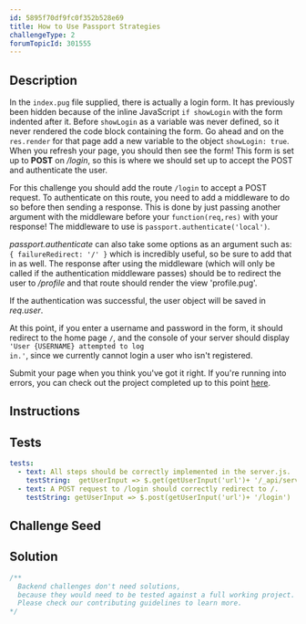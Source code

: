 ```yaml
---
id: 5895f70df9fc0f352b528e69
title: How to Use Passport Strategies
challengeType: 2
forumTopicId: 301555
---
```


## Description
<section id='description'>

In the <code>index.pug</code> file supplied, there is actually a login form. It has previously been hidden because of the inline JavaScript <code>if showLogin</code> with the form indented after it. Before <code>showLogin</code> as a variable was never defined, so it never rendered the code block containing the form. Go ahead and on the <code>res.render</code> for that page add a new variable to the object <code>showLogin: true</code>. When you refresh your page, you should then see the form! This form is set up to <b>POST</b> on <em>/login</em>, so this is where we should set up to accept the POST and authenticate the user.

For this challenge you should add the route <code>/login</code> to accept a POST request. To authenticate on this route, you need to add a middleware to do so before then sending a response. This is done by just passing another argument with the middleware before your <code>function(req,res)</code> with your response! The middleware to use is <code>passport.authenticate('local')</code>.

<em>passport.authenticate</em> can also take some options as an argument such as: <code>{ failureRedirect: '/' }</code> which is incredibly useful, so be sure to add that in as well. The response after using the middleware (which will only be called if the authentication middleware passes) should be to redirect the user to <em>/profile</em> and that route should render the view 'profile.pug'.

If the authentication was successful, the user object will be saved in <em>req.user</em>.

At this point, if you enter a username and password in the form, it should redirect to the home page <code>/</code>, and the console of your server should display <code>'User {USERNAME} attempted to log in.'</code>, since we currently cannot login a user who isn't registered.

Submit your page when you think you've got it right. If you're running into errors, you can check out the project completed up to this point <a href='https://gist.github.com/camperbot/7ad011ac54612ad53188b500c5e99cb9' target='_blank'>here</a>.

</section>

## Instructions
<section id='instructions'>

</section>

## Tests
<section id='tests'>

```yml
tests:
  - text: All steps should be correctly implemented in the server.js.
    testString:  getUserInput => $.get(getUserInput('url')+ '/_api/server.js') .then(data => { assert.match(data, /showLogin:( |)true/gi, 'You should be passing the variable "showLogin" as true to your render function for the homepage'); assert.match(data, /failureRedirect:( |)('|")\/('|")/gi, 'Your code should include a failureRedirect to the "/" route'); assert.match(data, /login[^]*post[^]*local/gi, 'You should have a route for login which accepts a POST and passport.authenticates local'); }, xhr => { throw new Error(xhr.statusText); })
  - text: A POST request to /login should correctly redirect to /.
    testString: getUserInput => $.post(getUserInput('url')+ '/login') .then(data => { assert.match(data, /Looks like this page is being rendered from Pug into HTML!/gi, 'A login attempt at this point should redirect to the homepage since we do not have any registered users'); }, xhr => { throw new Error(xhr.statusText); })

```

</section>

## Challenge Seed
<section id='challengeSeed'>

</section>

## Solution
<section id='solution'>

```js
/**
  Backend challenges don't need solutions, 
  because they would need to be tested against a full working project. 
  Please check our contributing guidelines to learn more.
*/
```

</section>
